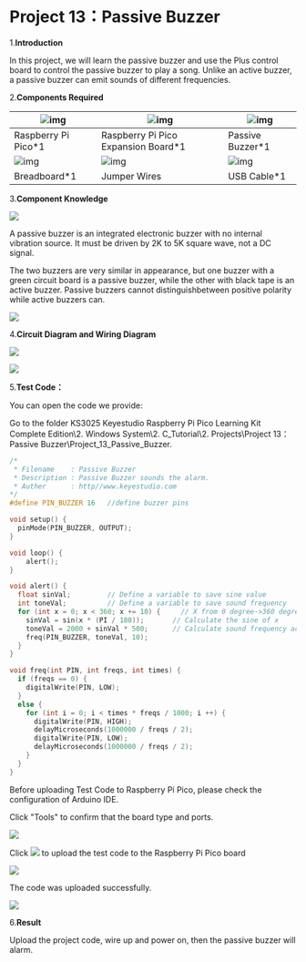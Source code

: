 # Project 13：Passive Buzzer

1.**Introduction**

In this project, we will learn the passive buzzer and use the Plus control board to control the passive buzzer to play a song. Unlike an active buzzer, a passive buzzer can emit sounds of different
frequencies.

2.**Components Required**

| ![img](media/wps7.png)                  | ![img](media/wps8-168412171607919.jpg)  | ![img](media/wps9-168412172147820.jpg)  |
| --------------------------------------- | --------------------------------------- | --------------------------------------- |
| Raspberry Pi Pico*1                     | Raspberry Pi Pico Expansion Board*1     | Passive Buzzer*1                        |
| ![img](media/wps10-168412172843821.jpg) | ![img](media/wps11-168412172990522.jpg) | ![img](media/wps12-168412173131123.jpg) |
| Breadboard*1                            | Jumper Wires                            | USB Cable*1                             |



3.**Component Knowledge**

![](/media/8d0020e53824072cbe9d4f7d2f8acb4f.png)

A passive buzzer is an integrated electronic buzzer with no internal vibration source. It must be driven by 2K to 5K square wave, not a DC signal. 

The two buzzers are very similar in appearance, but one buzzer with a green circuit board is a passive buzzer, while the other with black tape is an active buzzer. Passive buzzers cannot distinguishbetween positive polarity while active buzzers can.

![](/media/fc42c5ed014609ff0b290ee5361bb2fd.png)

4.**Circuit Diagram and Wiring Diagram**

![](/media/e0da1ccdbff24d256db130816c55da74.png)

![](/media/e601e48f8deddb3e9e7734d0022106b3.png)

5.**Test Code：**

You can open the code we provide:

Go to the folder KS3025 Keyestudio Raspberry Pi Pico Learning Kit Complete Edition\\2. Windows System\\2. C\_Tutorial\\2. Projects\\Project 13：Passive Buzzer\\Project\_13\_Passive\_Buzzer.

```C
/*
 * Filename    : Passive Buzzer
 * Description : Passive Buzzer sounds the alarm.
 * Auther      : http//www.keyestudio.com
*/
#define PIN_BUZZER 16   //define buzzer pins

void setup() {
  pinMode(PIN_BUZZER, OUTPUT);
}

void loop() {
    alert();
}

void alert() {
  float sinVal;         // Define a variable to save sine value
  int toneVal;          // Define a variable to save sound frequency
  for (int x = 0; x < 360; x += 10) {     // X from 0 degree->360 degree
    sinVal = sin(x * (PI / 180));       // Calculate the sine of x
    toneVal = 2000 + sinVal * 500;      // Calculate sound frequency according to the sine of x
    freq(PIN_BUZZER, toneVal, 10);
  }
}

void freq(int PIN, int freqs, int times) {
  if (freqs == 0) {
    digitalWrite(PIN, LOW);
  }
  else {
    for (int i = 0; i < times * freqs / 1000; i ++) {
      digitalWrite(PIN, HIGH);
      delayMicroseconds(1000000 / freqs / 2);
      digitalWrite(PIN, LOW);
      delayMicroseconds(1000000 / freqs / 2);
    }
  }
}
```


Before uploading Test Code to Raspberry Pi Pico, please check the configuration of Arduino IDE.

Click "Tools" to confirm that the board type and ports.

![](/media/5bcaec752cf360d1258a04ebf04171d7.png)

Click ![](/media/b0d41283bf5ae66d2d5ab45db15331ba.png) to upload the test code to the Raspberry Pi Pico board

![](/media/d75f2d7c73ed2b31b33c81d1634149f6.png)

The code was uploaded successfully.

![](/media/ddfea52b611785f1ed44767d6b36419a.png)

6.**Result**

Upload the project code, wire up and power on, then the passive buzzer will alarm.
